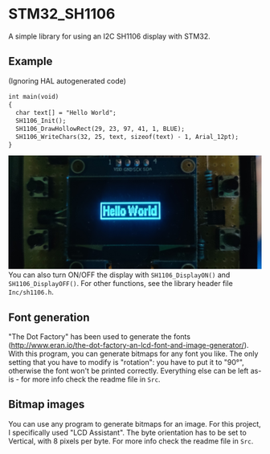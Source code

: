 # STM32_SH1106
A simple library for using an I2C SH1106 display with STM32.

## Example
(Ignoring HAL autogenerated code)
```
int main(void)
{
  char text[] = "Hello World";
  SH1106_Init();
  SH1106_DrawHollowRect(29, 23, 97, 41, 1, BLUE);
  SH1106_WriteChars(32, 25, text, sizeof(text) - 1, Arial_12pt);
}
```
![test](https://github.com/Kikkiu17/STM32_SH1106/blob/main/example_image.jpg?raw=true)
You can also turn ON/OFF the display with `SH1106_DisplayON()` and `SH1106_DisplayOFF()`. For other functions, see the library header file `Inc/sh1106.h`.

## Font generation
"The Dot Factory" has been used to generate the fonts (http://www.eran.io/the-dot-factory-an-lcd-font-and-image-generator/). With this program, you can generate bitmaps for any font you like. The only setting that you have to modify is "rotation": you have to put it to "90°", otherwise the font won't be printed correctly. Everything else can be left as-is - for more info check the readme file in `Src`.

## Bitmap images
You can use any program to generate bitmaps for an image. For this project, I specifically used "LCD Assistant". The byte orientation has to be set to Vertical, with 8 pixels per byte. For more info check the readme file in `Src`.
